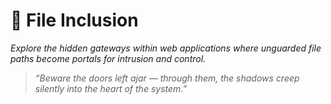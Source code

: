 # 📂 File Inclusion  
*Explore the hidden gateways within web applications where unguarded file paths become portals for intrusion and control.*

> *“Beware the doors left ajar — through them, the shadows creep silently into the heart of the system.”*


